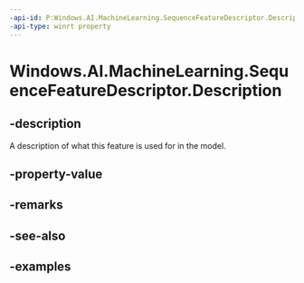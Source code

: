 ```yaml
---
-api-id: P:Windows.AI.MachineLearning.SequenceFeatureDescriptor.Description
-api-type: winrt property
---
```


<!-- Property syntax.
public string Description { get; }
-->

# Windows.AI.MachineLearning.SequenceFeatureDescriptor.Description

## -description
A description of what this feature is used for in the model.
## -property-value

## -remarks

## -see-also

## -examples
